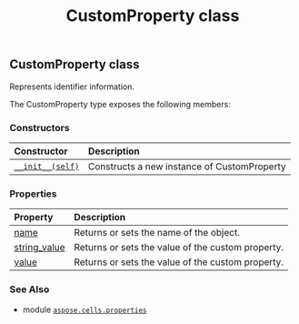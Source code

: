 ﻿---
title: CustomProperty class
second_title: Aspose.Cells for Python via .NET API References
description: 
type: docs
weight: 50
url: /aspose.cells.properties/customproperty/
is_root: false
---

## CustomProperty class

Represents identifier information.



The CustomProperty type exposes the following members:

### Constructors
| Constructor | Description |
| :- | :- |
| [`__init__(self)`](/cells/python-net/aspose.cells.properties/customproperty/__init__/#) | Constructs a new instance of CustomProperty |


### Properties
| Property | Description |
| :- | :- |
| [name](/cells/python-net/aspose.cells.properties/customproperty/name) | Returns or sets the name of the object. |
| [string_value](/cells/python-net/aspose.cells.properties/customproperty/string_value) | Returns or sets the value of the custom property. |
| [value](/cells/python-net/aspose.cells.properties/customproperty/value) | Returns or sets the value of the custom property. |



### See Also
* module [`aspose.cells.properties`](..)
